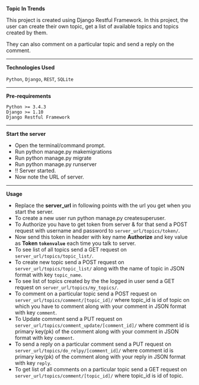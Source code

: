 **Topic In Trends**

This project is created using Django Restful Framework. In this project, the user can create their own topic, get a list of available topics and topics created by them.

They can also comment on a particular topic and send a reply on the comment.

****
**Technologies Used**

`Python`, `Django`, `REST`, `SQLite`

**** 
**Pre-requirements**
    
    Python >= 3.4.3
    Django >= 1.10
    Django Restful Framework
    
****
**Start the server**

- Open the terminal/command prompt.
- Run python manage.py makemigrations
- Run python manage.py migrate
- Run python manage.py runserver
- !! Server started. 
- Now note the URL of server.

****
**Usage**

- Replace the **server_url** in following points with the url you get when you start the server.
- To create a new user run python manage.py createsuperuser.
- To Authorize you have to get token from server & for that send a POST request with username and password to
  `server_url/topics/token/`.
- Now send this token in header with key name **Authorize** and key value as **Token `tokenvalue`** each time you talk to server. 
- To see list of all topics send a GET request on `server_url/topics/topic_list/`.
- To create new topic send a POST request on `server_url/topics/topic_list/` along with the name of topic in JSON format
  with key `topic_name`.
- To see list of topics created by the the logged in user send a GET request on `server_url/topics/my_topics/`.
- To comment on a particular topic send a POST request on `server_url/topics/comment/[topic_id]/` where topic_id is id of
  topic on which you have to comment along with your comment in JSON format with key `comment`.
- To Update comment send a PUT request on `server_url/topics/comment_update/[comment_id]/` where comment id is
  primary key(pk) of the comment along with your comment in JSON format with key `comment`.
- To send a reply on a particular comment send a PUT request on `server_url/topics/do_relpy/[comment_id]/` where comment id is
  primary key(pk) of the comment along with your reply in JSON format with key `reply`.
- To get list of all comments on a particular topic send a GET request on `server_url/topics/comment/[topic_id]/` 
  where topic_id is id of topic. 